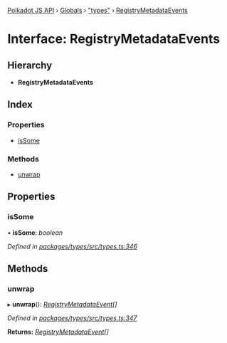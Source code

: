 [Polkadot JS API](../README.md) › [Globals](../globals.md) › ["types"](../modules/_types_.md) › [RegistryMetadataEvents](_types_.registrymetadataevents.md)

# Interface: RegistryMetadataEvents

## Hierarchy

* **RegistryMetadataEvents**

## Index

### Properties

* [isSome](_types_.registrymetadataevents.md#issome)

### Methods

* [unwrap](_types_.registrymetadataevents.md#unwrap)

## Properties

###  isSome

• **isSome**: *boolean*

*Defined in [packages/types/src/types.ts:346](https://github.com/polkadot-js/api/blob/ffa60d1cfa/packages/types/src/types.ts#L346)*

## Methods

###  unwrap

▸ **unwrap**(): *[RegistryMetadataEvent](_types_.registrymetadataevent.md)[]*

*Defined in [packages/types/src/types.ts:347](https://github.com/polkadot-js/api/blob/ffa60d1cfa/packages/types/src/types.ts#L347)*

**Returns:** *[RegistryMetadataEvent](_types_.registrymetadataevent.md)[]*
